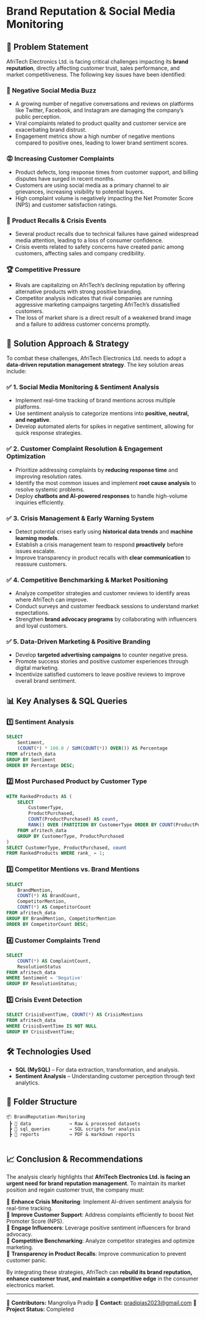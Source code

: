 # Brand Reputation & Social Media Monitoring

## 📌 Problem Statement

AfriTech Electronics Ltd. is facing critical challenges impacting its **brand reputation**, directly affecting customer trust, sales performance, and market competitiveness. The following key issues have been identified:

### 🔴 **Negative Social Media Buzz**
- A growing number of negative conversations and reviews on platforms like Twitter, Facebook, and Instagram are damaging the company’s public perception.
- Viral complaints related to product quality and customer service are exacerbating brand distrust.
- Engagement metrics show a high number of negative mentions compared to positive ones, leading to lower brand sentiment scores.

### 😡 **Increasing Customer Complaints**
- Product defects, long response times from customer support, and billing disputes have surged in recent months.
- Customers are using social media as a primary channel to air grievances, increasing visibility to potential buyers.
- High complaint volume is negatively impacting the Net Promoter Score (NPS) and customer satisfaction ratings.

### 🚨 **Product Recalls & Crisis Events**
- Several product recalls due to technical failures have gained widespread media attention, leading to a loss of consumer confidence.
- Crisis events related to safety concerns have created panic among customers, affecting sales and company credibility.

### 🏆 **Competitive Pressure**
- Rivals are capitalizing on AfriTech’s declining reputation by offering alternative products with strong positive branding.
- Competitor analysis indicates that rival companies are running aggressive marketing campaigns targeting AfriTech’s dissatisfied customers.
- The loss of market share is a direct result of a weakened brand image and a failure to address customer concerns promptly.

## 🎯 Solution Approach & Strategy

To combat these challenges, AfriTech Electronics Ltd. needs to adopt a **data-driven reputation management strategy**. The key solution areas include:

### ✅ **1. Social Media Monitoring & Sentiment Analysis**
- Implement real-time tracking of brand mentions across multiple platforms.
- Use sentiment analysis to categorize mentions into **positive, neutral, and negative**.
- Develop automated alerts for spikes in negative sentiment, allowing for quick response strategies.

### ✅ **2. Customer Complaint Resolution & Engagement Optimization**
- Prioritize addressing complaints by **reducing response time** and improving resolution rates.
- Identify the most common issues and implement **root cause analysis** to resolve systemic problems.
- Deploy **chatbots and AI-powered responses** to handle high-volume inquiries efficiently.

### ✅ **3. Crisis Management & Early Warning System**
- Detect potential crises early using **historical data trends** and **machine learning models**.
- Establish a crisis management team to respond **proactively** before issues escalate.
- Improve transparency in product recalls with **clear communication** to reassure customers.

### ✅ **4. Competitive Benchmarking & Market Positioning**
- Analyze competitor strategies and customer reviews to identify areas where AfriTech can improve.
- Conduct surveys and customer feedback sessions to understand market expectations.
- Strengthen **brand advocacy programs** by collaborating with influencers and loyal customers.

### ✅ **5. Data-Driven Marketing & Positive Branding**
- Develop **targeted advertising campaigns** to counter negative press.
- Promote success stories and positive customer experiences through digital marketing.
- Incentivize satisfied customers to leave positive reviews to improve overall brand sentiment.

## 📊 Key Analyses & SQL Queries
### 1️⃣ Sentiment Analysis
```sql
SELECT 
    Sentiment, 
    (COUNT(*) * 100.0 / SUM(COUNT(*)) OVER()) AS Percentage
FROM afritech_data 
GROUP BY Sentiment
ORDER BY Percentage DESC;
```
### 2️⃣ Most Purchased Product by Customer Type
```sql
WITH RankedProducts AS (
    SELECT 
        CustomerType,  
        ProductPurchased, 
        COUNT(ProductPurchased) AS count,
        RANK() OVER (PARTITION BY CustomerType ORDER BY COUNT(ProductPurchased) DESC) AS rank_
    FROM afritech_data
    GROUP BY CustomerType, ProductPurchased
)
SELECT CustomerType, ProductPurchased, count
FROM RankedProducts WHERE rank_ = 1;
```
### 3️⃣ Competitor Mentions vs. Brand Mentions
```sql
SELECT 
    BrandMention, 
    COUNT(*) AS BrandCount,
    CompetitorMention, 
    COUNT(*) AS CompetitorCount
FROM afritech_data 
GROUP BY BrandMention, CompetitorMention
ORDER BY CompetitorCount DESC;
```
### 4️⃣ Customer Complaints Trend
```sql
SELECT 
    COUNT(*) AS ComplaintCount,
    ResolutionStatus
FROM afritech_data 
WHERE Sentiment = 'Negative' 
GROUP BY ResolutionStatus;
```
### 5️⃣ Crisis Event Detection
```sql
SELECT CrisisEventTime, COUNT(*) AS CrisisMentions
FROM afritech_data 
WHERE CrisisEventTime IS NOT NULL
GROUP BY CrisisEventTime;
```

## 🛠 Technologies Used
- **SQL (MySQL)** – For data extraction, transformation, and analysis.
- **Sentiment Analysis** – Understanding customer perception through text analytics.

## 📂 Folder Structure
```
📦 BrandReputation-Monitoring
 ┣ 📂 data              → Raw & processed datasets
 ┣ 📂 sql_queries       → SQL scripts for analysis
 ┣ 📂 reports           → PDF & markdown reports
 
```

## 📈 Conclusion & Recommendations

The analysis clearly highlights that **AfriTech Electronics Ltd. is facing an urgent need for brand reputation management**. To maintain its market position and regain customer trust, the company must:

📌 **Enhance Crisis Monitoring**: Implement AI-driven sentiment analysis for real-time tracking.  
📌 **Improve Customer Support**: Address complaints efficiently to boost Net Promoter Score (NPS).  
📌 **Engage Influencers**: Leverage positive sentiment influencers for brand advocacy.  
📌 **Competitive Benchmarking**: Analyze competitor strategies and optimize marketing.  
📌 **Transparency in Product Recalls**: Improve communication to prevent customer panic.  

By integrating these strategies, AfriTech can **rebuild its brand reputation, enhance customer trust, and maintain a competitive edge** in the consumer electronics market.

---
🔗 **Contributors:** Mangroliya Pradip 
📧 **Contact:** pradipias2023@gmail.com 
🚀 **Project Status:** Completed  
